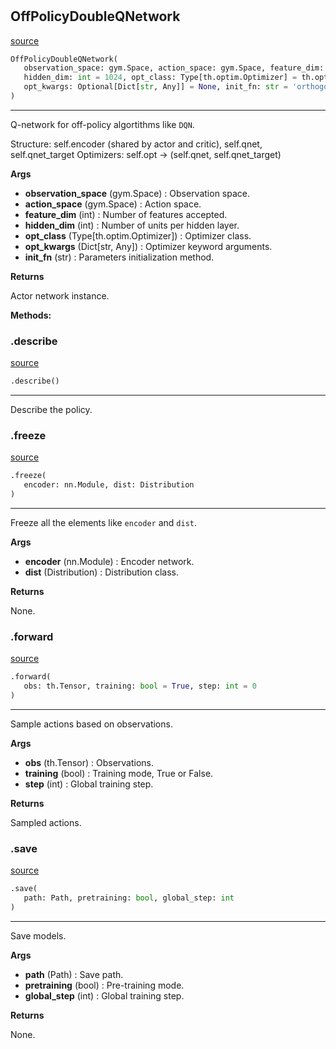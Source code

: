 #


## OffPolicyDoubleQNetwork
[source](https://github.com/RLE-Foundation/rllte/blob/main/rllte/xploit/policy/off_policy_double_qnetwork.py/#L39)
```python 
OffPolicyDoubleQNetwork(
   observation_space: gym.Space, action_space: gym.Space, feature_dim: int = 64,
   hidden_dim: int = 1024, opt_class: Type[th.optim.Optimizer] = th.optim.Adam,
   opt_kwargs: Optional[Dict[str, Any]] = None, init_fn: str = 'orthogonal'
)
```


---
Q-network for off-policy algortithms like `DQN`.

Structure: self.encoder (shared by actor and critic), self.qnet, self.qnet_target
Optimizers: self.opt -> (self.qnet, self.qnet_target)


**Args**

* **observation_space** (gym.Space) : Observation space.
* **action_space** (gym.Space) : Action space.
* **feature_dim** (int) : Number of features accepted.
* **hidden_dim** (int) : Number of units per hidden layer.
* **opt_class** (Type[th.optim.Optimizer]) : Optimizer class.
* **opt_kwargs** (Dict[str, Any]) : Optimizer keyword arguments.
* **init_fn** (str) : Parameters initialization method.


**Returns**

Actor network instance.


**Methods:**


### .describe
[source](https://github.com/RLE-Foundation/rllte/blob/main/rllte/xploit/policy/off_policy_double_qnetwork.py/#L92)
```python
.describe()
```

---
Describe the policy.

### .freeze
[source](https://github.com/RLE-Foundation/rllte/blob/main/rllte/xploit/policy/off_policy_double_qnetwork.py/#L103)
```python
.freeze(
   encoder: nn.Module, dist: Distribution
)
```

---
Freeze all the elements like `encoder` and `dist`.


**Args**

* **encoder** (nn.Module) : Encoder network.
* **dist** (Distribution) : Distribution class.


**Returns**

None.

### .forward
[source](https://github.com/RLE-Foundation/rllte/blob/main/rllte/xploit/policy/off_policy_double_qnetwork.py/#L123)
```python
.forward(
   obs: th.Tensor, training: bool = True, step: int = 0
)
```

---
Sample actions based on observations.


**Args**

* **obs** (th.Tensor) : Observations.
* **training** (bool) : Training mode, True or False.
* **step** (int) : Global training step.


**Returns**

Sampled actions.

### .save
[source](https://github.com/RLE-Foundation/rllte/blob/main/rllte/xploit/policy/off_policy_double_qnetwork.py/#L139)
```python
.save(
   path: Path, pretraining: bool, global_step: int
)
```

---
Save models.


**Args**

* **path** (Path) : Save path.
* **pretraining** (bool) : Pre-training mode.
* **global_step** (int) : Global training step.


**Returns**

None.
